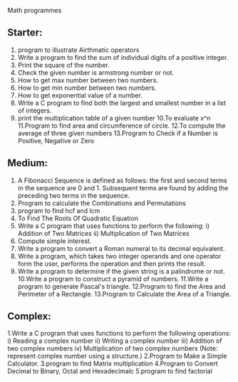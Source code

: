 Math programmes

## Starter: 

1. program to illustrate Airthmatic operators
2. Write a program to find the sum of individual digits of a positive integer.
3. Print the square of the number.
4. Check the given number is armstrong number or not.
5. How to get max number between two numbers.
6. How to get min number between two numbers.
7. How to get exponential value of a number.
8. Write a C program to find both the largest and smallest number in a list of integers.
9. print the multiplication table of a given number
10.To evaluate x^n
11.Program to find area and circumference of circle.
12.To compute the average of three given numbers 
13.Program to Check if a Number is Positive, Negative or Zero


## Medium:

1. A Fibonacci Sequence is defined as follows: the first and second terms in the sequence are 0 and 1. Subsequent terms are found by          adding the preceding two terms in the sequence. 
2. Program to calculate the Combinations and Permutations
3. program to find hcf and lcm
4. To Find The Roots Of Quadratic Equation
5. Write a C program that uses functions to perform the following:
   i) Addition of Two Matrices
   ii) Multiplication of Two Matrices
6. Compute simple interest.
7. Write a program to convert a Roman numeral to its decimal equivalent.
8. Write a program, which takes two integer operands and one operator form the user,
   performs the operation and then prints the result.
9. Write a program to determine if the given string is a palindrome or not.
10.Write a  program to construct a pyramid of numbers. 
11.Write a program to generate Pascal's triangle.
12.Program to find the Area and Perimeter of a Rectangle.
13.Program to Calculate the Area of a Triangle.

## Complex:

1.Write a C program that uses functions to perform the following operations: 
  i) Reading a complex number
  ii) Writing a complex number
  iii) Addition of two complex numbers
  iv) Multiplication of two complex numbers (Note: represent complex number using a structure.)
2.Program to Make a Simple Calculator.
3.program to find Matrix multiplication
4.Program to Convert Decimal to Binary, Octal and Hexadecimalc
5.program to find factorial
